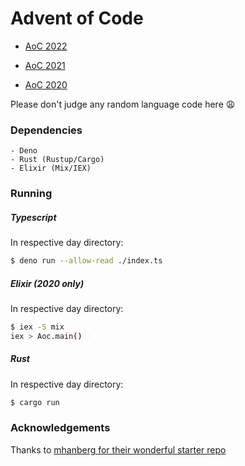 # Advent of Code 

- [AoC 2022](https://adventofcode.com/2022/about)

- [AoC 2021](https://adventofcode.com/2021/about)

- [AoC 2020](https://adventofcode.com/2020/about)

Please don't judge any random language code here :weary:

### Dependencies
    - Deno
    - Rust (Rustup/Cargo)
    - Elixir (Mix/IEX)
    
### Running

##### Typescript
In respective day directory:
```bash
$ deno run --allow-read ./index.ts
```

##### Elixir (2020 only)
In respective day directory:
```bash
$ iex -S mix 
iex > Aoc.main()
```

##### Rust
In respective day directory:
```bash
$ cargo run
```

### Acknowledgements

Thanks to [mhanberg for their wonderful starter repo](https://github.com/mhanberg/advent-of-code-elixir-starter)
